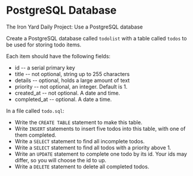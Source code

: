 # PostgreSQL Database
The Iron Yard Daily Project: Use a PostgreSQL database

Create a PostgreSQL database called `todolist` with a table called `todos` to be used for storing todo items.

Each item should have the following fields:

* id -- a serial primary key
* title -- not optional, string up to 255 characters
* details -- optional, holds a large amount of text
* priority -- not optional, an integer. Default is 1.
* created_at -- not optional. A date and time.
* completed_at -- optional. A date a time.

In a file called `todo.sql`:

* Write the `CREATE TABLE` statement to make this table.
* Write `INSERT` statements to insert five todos into this table, with one of them completed.
* Write a `SELECT` statement to find all incomplete todos.
* Write a `SELECT` statement to find all todos with a priority above 1.
* Write an `UPDATE` statement to complete one todo by its id. Your ids may differ, so you will choose the id to up.
* Write a `DELETE` statement to delete all completed todos.
